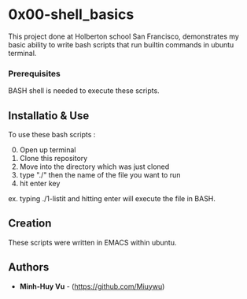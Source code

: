 # 0x00-shell_basics

This project done at Holberton school San Francisco, demonstrates my basic ability to write bash scripts that run builtin commands in ubuntu terminal.

### Prerequisites

BASH shell is needed to execute these scripts.

## Installatio & Use

To use these bash scripts :

0. Open up terminal
1. Clone this repository
2. Move into the directory which was just cloned
3. type "./" then the name of the file you want to run
4. hit enter key

ex. typing ./1-listit and hitting enter will execute the file in BASH.
## Creation

These scripts were written in EMACS within ubuntu.

## Authors

* **Minh-Huy Vu** - (https://github.com/Miuywu)
